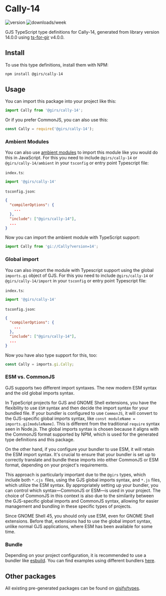 
# Cally-14

![version](https://img.shields.io/npm/v/@girs/cally-14)
![downloads/week](https://img.shields.io/npm/dw/@girs/cally-14)


GJS TypeScript type definitions for Cally-14, generated from library version 14.0.0 using [ts-for-gir](https://github.com/gjsify/ts-for-gir) v4.0.0.


## Install

To use this type definitions, install them with NPM:
```bash
npm install @girs/cally-14
```

## Usage

You can import this package into your project like this:
```ts
import Cally from '@girs/cally-14';
```

Or if you prefer CommonJS, you can also use this:
```ts
const Cally = require('@girs/cally-14');
```

### Ambient Modules

You can also use [ambient modules](https://github.com/gjsify/ts-for-gir/tree/main/packages/cli#ambient-modules) to import this module like you would do this in JavaScript.
For this you need to include `@girs/cally-14` or `@girs/cally-14/ambient` in your `tsconfig` or entry point Typescript file:

`index.ts`:
```ts
import '@girs/cally-14'
```

`tsconfig.json`:
```json
{
  "compilerOptions": {
    ...
  },
  "include": ["@girs/cally-14"],
  ...
}
```

Now you can import the ambient module with TypeScript support: 

```ts
import Cally from 'gi://Cally?version=14';
```

### Global import

You can also import the module with Typescript support using the global `imports.gi` object of GJS.
For this you need to include `@girs/cally-14` or `@girs/cally-14/import` in your `tsconfig` or entry point Typescript file:

`index.ts`:
```ts
import '@girs/cally-14'
```

`tsconfig.json`:
```json
{
  "compilerOptions": {
    ...
  },
  "include": ["@girs/cally-14"],
  ...
}
```

Now you have also type support for this, too:

```ts
const Cally = imports.gi.Cally;
```


### ESM vs. CommonJS

GJS supports two different import syntaxes. The new modern ESM syntax and the old global imports syntax.

In TypeScript projects for GJS and GNOME Shell extensions, you have the flexibility to use `ESM` syntax and then decide the import syntax for your bundled file. If your bundler is configured to use `CommonJS`, it will convert to the GJS-specific global imports syntax, like `const moduleName = imports.gi[moduleName]`. This is different from the traditional `require` syntax seen in Node.js. The global imports syntax is chosen because it aligns with the CommonJS format supported by NPM, which is used for the generated type definitions and this package.

On the other hand, if you configure your bundler to use ESM, it will retain the ESM import syntax. It's crucial to ensure that your bundler is set up to correctly translate and bundle these imports into either CommonJS or ESM format, depending on your project's requirements.

This approach is particularly important due to the `@girs` types, which include both `*.cjs `files, using the GJS global imports syntax, and `*.js` files, which utilize the ESM syntax. By appropriately setting up your bundler, you can control which syntax—CommonJS or ESM—is used in your project. The choice of CommonJS in this context is also due to the similarity between the GJS-specific global imports and CommonJS syntax, allowing for easier management and bundling in these specific types of projects.

Since GNOME Shell 45, you should only use ESM, even for GNOME Shell extensions. Before that, extensions had to use the global import syntax, unlike normal GJS applications, where ESM has been available for some time.

### Bundle

Depending on your project configuration, it is recommended to use a bundler like [esbuild](https://esbuild.github.io/). You can find examples using different bundlers [here](https://github.com/gjsify/ts-for-gir/tree/main/examples).

## Other packages

All existing pre-generated packages can be found on [gjsify/types](https://github.com/gjsify/types).


